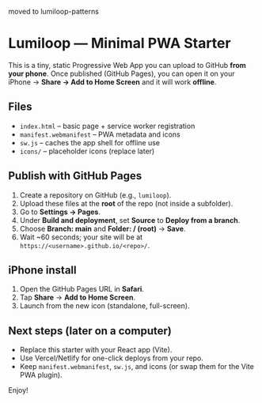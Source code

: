 moved to lumiloop-patterns

# Lumiloop — Minimal PWA Starter

This is a tiny, static Progressive Web App you can upload to GitHub **from your phone**. 
Once published (GitHub Pages), you can open it on your iPhone → **Share → Add to Home Screen** and it will work **offline**.

## Files
- `index.html` – basic page + service worker registration
- `manifest.webmanifest` – PWA metadata and icons
- `sw.js` – caches the app shell for offline use
- `icons/` – placeholder icons (replace later)

## Publish with GitHub Pages
1. Create a repository on GitHub (e.g., `lumiloop`).
2. Upload these files at the **root** of the repo (not inside a subfolder).
3. Go to **Settings → Pages**.
4. Under **Build and deployment**, set **Source** to **Deploy from a branch**.
5. Choose **Branch: main** and **Folder: / (root)** → **Save**.
6. Wait ~60 seconds; your site will be at `https://<username>.github.io/<repo>/`.

## iPhone install
1. Open the GitHub Pages URL in **Safari**.
2. Tap **Share** → **Add to Home Screen**.
3. Launch from the new icon (standalone, full-screen).

## Next steps (later on a computer)
- Replace this starter with your React app (Vite).
- Use Vercel/Netlify for one-click deploys from your repo.
- Keep `manifest.webmanifest`, `sw.js`, and icons (or swap them for the Vite PWA plugin).

Enjoy!
